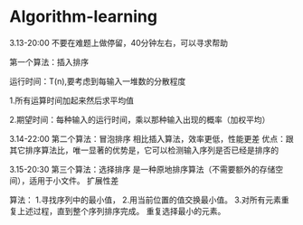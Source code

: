 # Algorithm-learning
3.13-20:00
不要在难题上做停留，40分钟左右，可以寻求帮助

第一个算法：插入排序

运行时间：T(n),要考虑到每输入一堆数的分散程度

1.所有运算时间加起来然后求平均值

2.期望时间：每种输入的运行时间，乘以那种输入出现的概率（加权平均）

3.14-22:00
第二个算法：冒泡排序
相比插入算法，效率更低，性能更差
优点：跟其它排序算法比，唯一显著的优势是，它可以检测输入序列是否已经是排序的

3.15-20:30
第三个算法：选择排序
是一种原地排序算法（不需要额外的存储空间），适用于小文件。
扩展性差

算法：
1.寻找序列中的最小值，
2.用当前位置的值交换最小值。
3.对所有元素重复上述过程，直到整个序列排序完成。
重复选择最小的元素。
